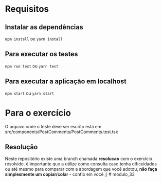 # Requisitos
## Instalar as dependências
`npm install` ou `yarn install`

## Para executar os testes
`npm run test` ou `yarn test`

## Para executar a aplicação em localhost
`npm start` ou `yarn start`

# Para o exercício
O arquivo onde o teste deve ser escrito está em src/components/PostComments/PostComments.test.tsx

## Resolução
Neste repositório existe uma branch chamada **resolucao** com o exercício resolvido, é importante que a utilize como consulta caso tenha dificuldades ou até mesmo para comparar com a abordagem que você adotou, **não faça simplesmente um copiar/colar** - confio em você ;)
#   m o d u l o _ 3 3  
 